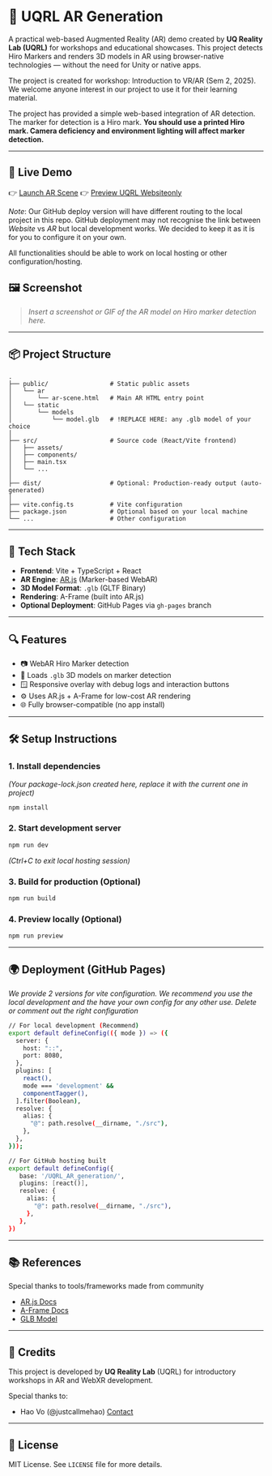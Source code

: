 # 🧠 UQRL AR Generation

A practical web-based Augmented Reality (AR) demo created by **UQ Reality Lab (UQRL)** for 
workshops and educational showcases. This project detects Hiro Markers and renders 
3D models in AR using browser-native technologies — without the need for Unity or native apps.

The project is created for workshop: Introduction to VR/AR (Sem 2, 2025). We welcome anyone interest
in our project to use it for their learning material.

The project has provided a simple web-based integration of AR detection. The marker for detection
is a Hiro mark. **You should use a printed Hiro mark. Camera deficiency and environment
lighting will affect marker detection.**

---

## 🚀 Live Demo

👉 [Launch AR Scene](https://justcallmehao.github.io/UQRL_AR_generation/ar/ar-scene.html)
👉 [Preview UQRL Websiteonly](https://justcallmehao.github.io/UQRL_AR_generation)

*Note*: Our GitHub deploy version will have different routing to the local project in this repo.
GitHub deployment may not recognise the link between *Website* vs *AR* but local development works.
We decided to keep it as it is for you to configure it on your own.

All functionalities should be able to work on local hosting or other configuration/hosting.

## 🖼️ Screenshot

> _Insert a screenshot or GIF of the AR model on Hiro marker detection here._

---

## 📦 Project Structure

```
.
├── public/                 # Static public assets
│   └── ar                  
│       └── ar-scene.html   # Main AR HTML entry point
│   └── static              
│       └── models          
│           └── model.glb   # !REPLACE HERE: any .glb model of your choice
│
├── src/                    # Source code (React/Vite frontend)
│   ├── assets/             
│   ├── components/         
│   ├── main.tsx            
│   └── ...
│
├── dist/                   # Optional: Production-ready output (auto-generated)
│
├── vite.config.ts          # Vite configuration
├── package.json            # Optional based on your local machine
└── ...                     # Other configuration
```

---

## 🧰 Tech Stack

- **Frontend**: Vite + TypeScript + React
- **AR Engine**: [AR.js](https://ar-js-org.github.io/AR.js-Docs/) (Marker-based WebAR)
- **3D Model Format**: `.glb` (GLTF Binary)
- **Rendering**: A-Frame (built into AR.js)
- **Optional Deployment**: GitHub Pages via `gh-pages` branch

---

## 🔍 Features

- 📷 WebAR Hiro Marker detection
- 🧱 Loads `.glb` 3D models on marker detection
- 🪟 Responsive overlay with debug logs and interaction buttons
- ⚙️ Uses AR.js + A-Frame for low-cost AR rendering
- 🌐 Fully browser-compatible (no app install)

---

## 🛠️ Setup Instructions

### 1. Install dependencies

*(Your package-lock.json created here, replace it with the current one in project)*

```bash
npm install
```

### 2. Start development server

```bash
npm run dev
```

*(Ctrl+C to exit local hosting session)*

### 3. Build for production (Optional)

```bash
npm run build
```

### 4. Preview locally (Optional)

```bash
npm run preview
```

---

## 🌍 Deployment (GitHub Pages)

*We provide 2 versions for vite configuration. 
We recommend you use the local development and the have your own
config for any other use. Delete or comment out the right configuration*

```bash
// For local development (Recommend)
export default defineConfig(({ mode }) => ({
  server: {
    host: "::",
    port: 8080,
  },
  plugins: [
    react(),
    mode === 'development' &&
    componentTagger(),
  ].filter(Boolean),
  resolve: {
    alias: {
      "@": path.resolve(__dirname, "./src"),
    },
  },
}));

// For GitHub hosting built
export default defineConfig({
   base: '/UQRL_AR_generation/',
   plugins: [react()],
   resolve: {
     alias: {
       "@": path.resolve(__dirname, "./src"),
     },
   },
})
```
---

## 📚 References

Special thanks to tools/frameworks made from community

- [AR.js Docs](https://ar-js-org.github.io/AR.js-Docs/)
- [A-Frame Docs](https://aframe.io/docs/)
- [GLB Model](https://sketchfab.com/3d-models/tony-chopper-2619979aa9144373bd894685db999bda)

---

## 👥 Credits

This project is developed by **UQ Reality Lab** (UQRL) for introductory workshops in AR and WebXR development.

Special thanks to:
- Hao Vo (@justcallmehao) [Contact](https://www.linkedin.com/in/howlvoreworkingspace/)

---

## 📄 License

MIT License. See `LICENSE` file for more details.

